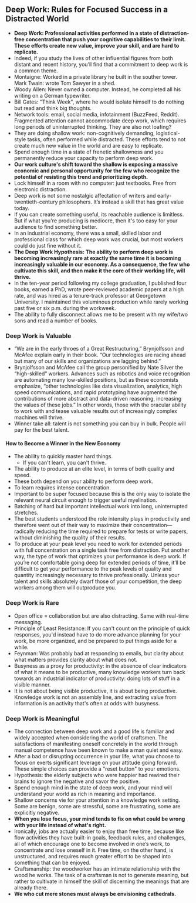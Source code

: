 ## Deep Work: Rules for Focused Success in a Distracted World

- **Deep Work: Professional activities performed in a state of distraction-free concentration that push your cognitive capabilities to their limit. These efforts create new value, improve your skill, and are hard to replicate.**
- Indeed, if you study the lives of other influential figures from both distant and recent history, you’ll find that a commitment to deep work is a common theme.
- Montaigne: Worked in a private library he built in the souther tower. Mark Twain: wrote Tom Sawyer in a shed.
- Woody Allen: Never owned a computer. Instead, he completed all his writing on a German typewriter.
- Bill Gates: "Think Week", where he would isolate himself to do nothing but read and think big thoughts.
- Network tools: email, social media, infotainment (BuzzFeed, Reddit). Fragmented attention cannot accommodate deep work, which requires long periods of uninterrupted thinking. They are also not loafing?
- They are doing shallow work: non-cognitively demanding, logistical-style tasks, often performed while distracted. These efforts tend to not create much new value in the world and are easy to replicate.
- Spend enough time in a state of frenetic shallowness and you permanently reduce your capacity to perform deep work.
- **Our work culture's shift toward the shallow is exposing a massive economic and personal opportunity for the few who recognize the potential of resisting this trend and prioritizing depth.**
- Lock himself in a room with no computer: just textbooks. Free from electronic distraction.
- Deep work is not some nostalgic affectation of writers and early-twentieth-century philosophers. It’s instead a skill that has great value today.
- If you can create something useful, its reachable audience is limitless. But if what you're producing is mediocre, then it's too easy for your audience to find something better.
- In an industrial economy, there was a small, skilled labor and professional class for which deep work was crucial, but most workers could do just fine without it.
- **The Deep Work Hypothesis: The ability to perform deep work is becoming increasingly rare at exactly the same time it is becoming increasingly valuable in our economy. As a consequence, the few who cultivate this skill, and then make it the core of their working life, will thrive.**
- In the ten-year period following my college graduation, I published four books, earned a PhD, wrote peer-reviewed academic papers at a high rate, and was hired as a tenure-track professor at Georgetown University. I maintained this voluminous production while rarely working past five or six p.m. during the workweek.
- The ability to fully disconnect allows me to be present with my wife/two sons and read a number of books.

### Deep Work is Valuable

- “We are in the early throes of a Great Restructuring,” Brynjolfsson and McAfee explain early in their book. “Our technologies are racing ahead but many of our skills and organizations are lagging behind.”
- Brynjolfsson and McAfee call the group personified by Nate Silver the “high-skilled” workers. Advances such as robotics and voice recognition are automating many low-skilled positions, but as these economists emphasize, “other technologies like data visualization, analytics, high speed communications, and rapid prototyping have augmented the contributions of more abstract and data-driven reasoning, increasing the values of these jobs.” In other words, those with the oracular ability to work with and tease valuable results out of increasingly complex machines will thrive.
- Winner take all: talent is not something you can buy in bulk. People will pay for the best talent.

#### How to Become a Winner in the New Economy

- The ability to quickly master hard things.
  - If you can't learn, you can't thrive.
- The ability to produce at an elite level, in terms of both quality and speed.
- These both depend on your ability to perform deep work.
- To learn requires intense concentration.
- Important to be super focused because this is the only way to isolate the relevant neural circuit enough to trigger useful myelination.
- Batching of hard but important intellectual work into long, uninterrupted stretches.
- The best students understood the role intensity plays in productivity and therefore went out of their way to maximize their concentration—radically reducing the time required to prepare for tests or write papers, without diminishing the quality of their results.
- To produce at your peak level you need to work for extended periods with full concentration on a single task free from distraction. Put another way, the type of work that optimizes your performance is deep work. If you’re not comfortable going deep for extended periods of time, it’ll be difficult to get your performance to the peak levels of quality and quantity increasingly necessary to thrive professionally. Unless your talent and skills absolutely dwarf those of your competition, the deep workers among them will outproduce you.

### Deep Work is Rare

- Open office = collaboration but are also distracting. Same with real-time messaging.
- Principle of Least Resistance: If you can't count on the principle of quick responses, you'd instead have to do more advance planning for your work, be more organized, and be prepared to put things aside for a while.
- Feynman: Was probably bad at responding to emails, but clarity about what matters provides clarity about what does not.
- Busyness as a proxy for productivity: in the absence of clear indicators of what it means to be productive, many knowledge workers turn back towards an industrial indicator of productivity: doing lots of stuff in a visible manner.
- It is not about being visible productive, it is about being productive. Knowledge work is not an assembly line, and extracting value from information is an activity that's often at odds with busyness.

### Deep Work is Meaningful

- The connection between deep work and a good life is familiar and widely accepted when considering the world of craftsmen. The satisfactions of manifesting oneself concretely in the world through manual competence have been known to make a man quiet and easy.
- After a bad or disrupting occurrence in your life, what you choose to focus on exerts significant leverage on your attitude going forward. These simple choices can provide a "reset button" to your emotions.
- Hypothesis: the elderly subjects who were happier had rewired their brains to ignore the negative and savor the positive.
- Spend enough mind in the state of deep work, and your mind will understand your world as rich in meaning and importance.
- Shallow concerns vie for your attention in a knowledge work setting. Some are benign, some are stressful, some are frustrating, some are explicitly negative.
- **When you lose focus, your mind tends to fix on what could be wrong with your life instead of what's right.**
- Ironically, jobs are actually easier to enjoy than free time, because like flow activities they have built-in goals, feedback rules, and challenges, all of which encourage one to become involved in one’s work, to concentrate and lose oneself in it. Free time, on the other hand, is unstructured, and requires much greater effort to be shaped into something that can be enjoyed.
- Craftsmanship: the woodworker has an intimate relationship with the wood he works. The task of a craftsman is not to generate meaning, but rather to cultivate in himself the skill of discerning the meanings that are already there.
- **We who cut mere stones must always be envisioning cathedrals.**
